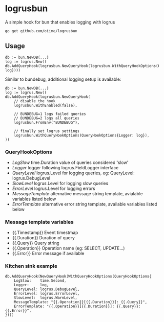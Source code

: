 # logrusbun

A simple hook for bun that enables logging with logrus


    go get github.com/oiime/logrusbun


## Usage

```golang
db := bun.NewDB(...)
log := logrus.New()
db.AddQueryHook(logrusbun.NewQueryHook(logrusbun.WithQueryHookOptions(QueryHookOptions{Logger: log})))

```

Similar to bundebug, additional logging setup is available:
```golang
db := bun.NewDB(...)
log := logrus.New()
db.AddQueryHook(logrusbun.NewQueryHook(
    // disable the hook
    logrusbun.WithEnabled(false),

    // BUNDEBUG=1 logs failed queries
    // BUNDEBUG=2 logs all queries
    logrusbun.FromEnv("BUNDEBUG"),
    	
    // finally set logrus settings
    logrusbun.WithQueryHookOptions(QueryHookOptions{Logger: log}),
))
```

### QueryHookOptions

* _LogSlow_ time.Duration value of queries considered 'slow'
* _Logger_ logger following logrus.FieldLogger interface
* _QueryLevel_ logrus.Level for logging queries, eg: QueryLevel: logrus.DebugLevel
* _SlowLevel_ logrus.Level for logging slow queries
* _ErrorLevel_ logrus.Level for logging errors
* _MessageTemplate_ alternative message string template, avialable variables listed below
* _ErrorTemplate_ alternative error string template, available variables listed below

### Message template variables

* {{.Timestamp}} Event timestmap
* {{.Duration}} Duration of query
* {{.Query}} Query string
* {{.Operation}} Operation name (eg: SELECT, UPDATE...)
* {{.Error}} Error message if available

### Kitchen sink example
```golang
db.AddQueryHook(NewQueryHook(WithQueryHookOptions(QueryHookOptions{
    LogSlow:    time.Second,
    Logger:     log,
    QueryLevel: logrus.DebugLevel,
    ErrorLevel: logrus.ErrorLevel,
    SlowLevel:  logrus.WarnLevel,
    MessageTemplate: "{{.Operation}}[{{.Duration}}]: {{.Query}}",
    ErrorTemplate: "{{.Operation}}[{{.Duration}}]: {{.Query}}: {{.Error}}",
})))

```
